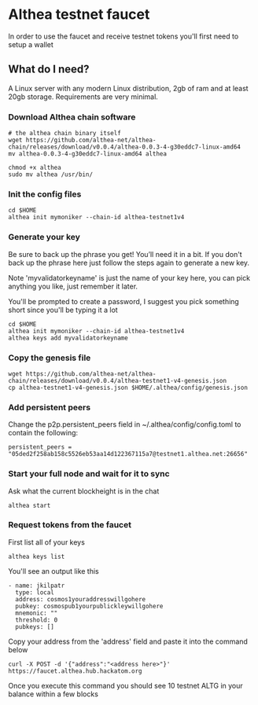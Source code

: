 # Althea testnet faucet

In order to use the faucet and receive testnet tokens you'll first need to setup a wallet

## What do I need?

A Linux server with any modern Linux distribution, 2gb of ram and at least 20gb storage. Requirements are very minimal.

### Download Althea chain software

```
# the althea chain binary itself
wget https://github.com/althea-net/althea-chain/releases/download/v0.0.4/althea-0.0.3-4-g30eddc7-linux-amd64
mv althea-0.0.3-4-g30eddc7-linux-amd64 althea

chmod +x althea
sudo mv althea /usr/bin/
```

### Init the config files

```
cd $HOME
althea init mymoniker --chain-id althea-testnet1v4
```

### Generate your key

Be sure to back up the phrase you get! You’ll need it in a bit. If you don't back up the phrase here just follow the steps again to generate a new key.

Note 'myvalidatorkeyname' is just the name of your key here, you can pick anything you like, just remember it later.

You'll be prompted to create a password, I suggest you pick something short since you'll be typing it a lot

```
cd $HOME
althea init mymoniker --chain-id althea-testnet1v4
althea keys add myvalidatorkeyname
```

### Copy the genesis file

```
wget https://github.com/althea-net/althea-chain/releases/download/v0.0.4/althea-testnet1-v4-genesis.json
cp althea-testnet1-v4-genesis.json $HOME/.althea/config/genesis.json
```

### Add persistent peers

Change the p2p.persistent_peers field in ~/.althea/config/config.toml to contain the following:

```
persistent_peers = "05ded2f258ab158c5526eb53aa14d122367115a7@testnet1.althea.net:26656"
```

### Start your full node and wait for it to sync

Ask what the current blockheight is in the chat

```
althea start
```

### Request tokens from the faucet

First list all of your keys 

```
althea keys list
```

You'll see an output like this

```
- name: jkilpatr
  type: local
  address: cosmos1youraddresswillgohere
  pubkey: cosmospub1yourpublickleywillgohere
  mnemonic: ""
  threshold: 0
  pubkeys: []

```

Copy your address from the 'address' field and paste it into the command below


```
curl -X POST -d '{"address":"<address here>"}' https://faucet.althea.hub.hackatom.org
```

Once you execute this command you should see 10 testnet ALTG in your balance within a few blocks

